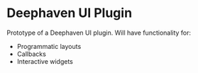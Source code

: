 # Deephaven UI Plugin

Prototype of a Deephaven UI plugin. Will have functionality for:

- Programmatic layouts
- Callbacks
- Interactive widgets
